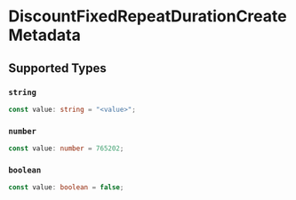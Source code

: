 # DiscountFixedRepeatDurationCreateMetadata


## Supported Types

### `string`

```typescript
const value: string = "<value>";
```

### `number`

```typescript
const value: number = 765202;
```

### `boolean`

```typescript
const value: boolean = false;
```

